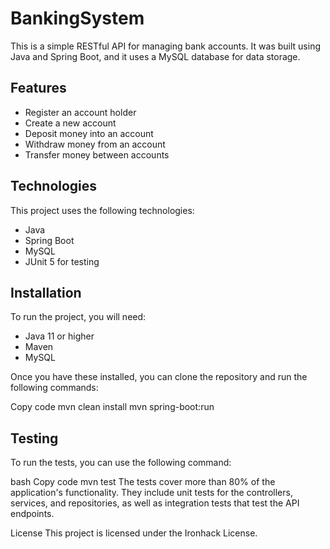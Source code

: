 ﻿# BankingSystem
This is a simple RESTful API for managing bank accounts. It was built using Java and Spring Boot, and it uses a MySQL database for data storage.

## Features
- Register an account holder
- Create a new account
- Deposit money into an account
- Withdraw money from an account
- Transfer money between accounts

## Technologies

This project uses the following technologies:

- Java
- Spring Boot
- MySQL
- JUnit 5 for testing

## Installation
To run the project, you will need:

- Java 11 or higher
- Maven
- MySQL

Once you have these installed, you can clone the repository and run the following commands:

Copy code
mvn clean install
mvn spring-boot:run




## Testing
To run the tests, you can use the following command:

bash
Copy code
mvn test
The tests cover more than 80% of the application's functionality. They include unit tests for the controllers, services, and repositories, as well as integration tests that test the API endpoints.

License
This project is licensed under the Ironhack License.
